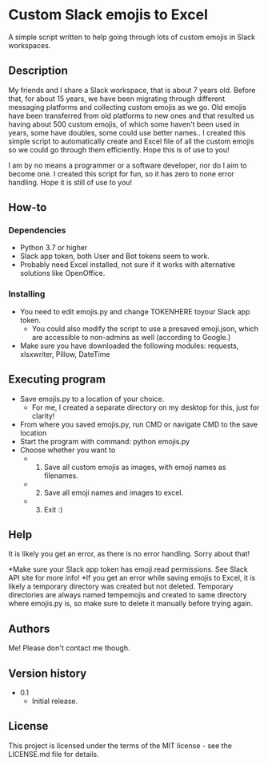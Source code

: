# Custom Slack emojis to Excel
A simple script written to help going through lots of custom emojis in Slack workspaces.

## Description
My friends and I share a Slack workspace, that is about 7 years old. Before that, for about 15 years, we have been migrating through different messaging platforms and collecting custom emojis as we go.
Old emojis have been transferred from old platforms to new ones and that resulted us having about 500 custom emojis, of which some haven't been used in years, some have doubles, some could use better names..
I created this simple script to automatically create and Excel file of all the custom emojis so we could go through them efficiently.
Hope this is of use to you!

I am by no means a programmer or a software developer, nor do I aim to become one. 
I created this script for fun, so it has zero to none error handling. Hope it is still of use to you!

## How-to

### Dependencies
* Python 3.7 or higher
* Slack app token, both User and Bot tokens seem to work.
* Probably need Excel installed, not sure if it works with alternative solutions like OpenOffice.

### Installing
* You need to edit emojis.py and change TOKENHERE toyour Slack app token.
	* You could also modify the script to use a presaved emoji.json, which are accessible to non-admins as well (according to Google.)
* Make sure you have downloaded the following modules: requests, xlsxwriter, Pillow, DateTime

## Executing program
* Save emojis.py to a location of your choice.
	* For me, I created a separate directory on my desktop for this, just for clarity!
* From where you saved emojis.py, run CMD or navigate CMD to the save location
* Start the program with command: python emojis.py
* Choose whether you want to
	* 1) Save all custom emojis as images, with emoji names as filenames.
	* 2) Save all emoji names and images to excel.
	* 3) Exit :)

## Help
It is likely you get an error, as there is no error handling. Sorry about that!

*Make sure your Slack app token has emoji.read permissions. See Slack API site for more info!
*If you get an error while saving emojis to Excel, it is likely a temporary directory was created but not deleted. Temporary directories are always named tempemojis and created to same directory where emojis.py is, so make sure to delete it manually before trying again.

## Authors
Me! Please don't contact me though.

## Version history

* 0.1
	* Initial release.
	
## License
This project is licensed under the terms of the MIT license - see the LICENSE.md file for details.
